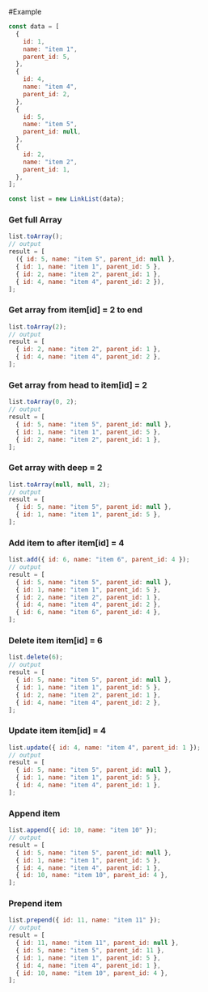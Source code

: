 #Example

```javascript
const data = [
  {
    id: 1,
    name: "item 1",
    parent_id: 5,
  },
  {
    id: 4,
    name: "item 4",
    parent_id: 2,
  },
  {
    id: 5,
    name: "item 5",
    parent_id: null,
  },
  {
    id: 2,
    name: "item 2",
    parent_id: 1,
  },
];

const list = new LinkList(data);
```

### Get full Array

```javascript
list.toArray();
// output
result = [
  ({ id: 5, name: "item 5", parent_id: null },
  { id: 1, name: "item 1", parent_id: 5 },
  { id: 2, name: "item 2", parent_id: 1 },
  { id: 4, name: "item 4", parent_id: 2 }),
];
```

### Get array from item[id] = 2 to end

```javascript
list.toArray(2);
// output
result = [
  { id: 2, name: "item 2", parent_id: 1 },
  { id: 4, name: "item 4", parent_id: 2 },
];
```

### Get array from head to item[id] = 2

```javascript
list.toArray(0, 2);
// output
result = [
  { id: 5, name: "item 5", parent_id: null },
  { id: 1, name: "item 1", parent_id: 5 },
  { id: 2, name: "item 2", parent_id: 1 },
];
```

### Get array with deep = 2

```javascript
list.toArray(null, null, 2);
// output
result = [
  { id: 5, name: "item 5", parent_id: null },
  { id: 1, name: "item 1", parent_id: 5 },
];
```

### Add item to after item[id] = 4

```javascript
list.add({ id: 6, name: "item 6", parent_id: 4 });
// output
result = [
  { id: 5, name: "item 5", parent_id: null },
  { id: 1, name: "item 1", parent_id: 5 },
  { id: 2, name: "item 2", parent_id: 1 },
  { id: 4, name: "item 4", parent_id: 2 },
  { id: 6, name: "item 6", parent_id: 4 },
];
```

### Delete item item[id] = 6

```javascript
list.delete(6);
// output
result = [
  { id: 5, name: "item 5", parent_id: null },
  { id: 1, name: "item 1", parent_id: 5 },
  { id: 2, name: "item 2", parent_id: 1 },
  { id: 4, name: "item 4", parent_id: 2 },
];
```

### Update item item[id] = 4

```javascript
list.update({ id: 4, name: "item 4", parent_id: 1 });
// output
result = [
  { id: 5, name: "item 5", parent_id: null },
  { id: 1, name: "item 1", parent_id: 5 },
  { id: 4, name: "item 4", parent_id: 1 },
];
```

### Append item

```javascript
list.append({ id: 10, name: "item 10" });
// output
result = [
  { id: 5, name: "item 5", parent_id: null },
  { id: 1, name: "item 1", parent_id: 5 },
  { id: 4, name: "item 4", parent_id: 1 },
  { id: 10, name: "item 10", parent_id: 4 },
];
```

### Prepend item

```javascript
list.prepend({ id: 11, name: "item 11" });
// output
result = [
  { id: 11, name: "item 11", parent_id: null },
  { id: 5, name: "item 5", parent_id: 11 },
  { id: 1, name: "item 1", parent_id: 5 },
  { id: 4, name: "item 4", parent_id: 1 },
  { id: 10, name: "item 10", parent_id: 4 },
];
```
